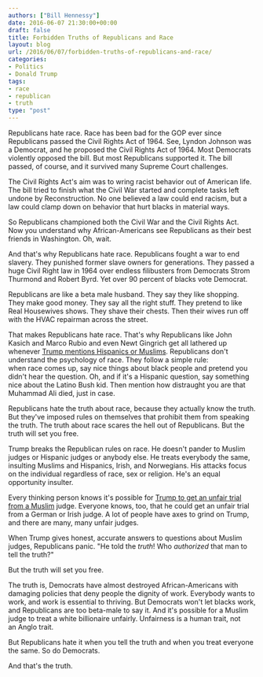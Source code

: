 ```yaml
---
authors: ["Bill Hennessy"]
date: 2016-06-07 21:30:00+00:00
draft: false
title: Forbidden Truths of Republicans and Race
layout: blog
url: /2016/06/07/forbidden-truths-of-republicans-and-race/
categories:
- Politics
- Donald Trump
tags:
- race
- republican
- truth
type: "post"
---
```


Republicans hate race. Race has been bad for the GOP ever since Republicans passed the Civil Rights Act of 1964. See, Lyndon Johnson was a Democrat, and he proposed the Civil Rights Act of 1964. Most Democrats violently opposed the bill. But most Republicans supported it. The bill passed, of course, and it survived many Supreme Court challenges.

The Civil Rights Act's aim was to wring racist behavior out of American life. The bill tried to finish what the Civil War started and complete tasks left undone by Reconstruction. No one believed a law could end racism, but a law could clamp down on behavior that hurt blacks in material ways.

So Republicans championed both the Civil War and the Civil Rights Act. Now you understand why African-Americans see Republicans as their best friends in Washington. Oh, wait.

And that's why Republicans hate race. Republicans fought a war to end slavery. They punished former slave owners for generations. They passed a huge Civil Right law in 1964 over endless filibusters from Democrats Strom Thurmond and Robert Byrd. Yet over 90 percent of blacks vote Democrat.

Republicans are like a beta male husband. They say they like shopping. They make good money. They say all the right stuff. They pretend to like Real Housewives shows. They shave their chests. Then their wives run off with the HVAC repairman across the street.

That makes Republicans hate race. That's why Republicans like John Kasich and Marco Rubio and even Newt Gingrich get all lathered up whenever [Trump mentions Hispanics or Muslims](https://hennessysview.com/2016/06/06/how-to-tell-if-youre-a-racist/). Republicans don't understand the psychology of race. They follow a simple rule: when race comes up, say nice things about black people and pretend you didn't hear the question. Oh, and if it's a Hispanic question, say something nice about the Latino Bush kid. Then mention how distraught you are that Muhammad Ali died, just in case.

Republicans hate the truth about race, because they actually know the truth. But they've imposed rules on themselves that prohibit them from speaking the truth. The truth about race scares the hell out of Republicans. But the truth will set you free.

Trump breaks the Republican rules on race. He doesn't pander to Muslim judges or Hispanic judges or anybody else. He treats everybody the same, insulting Muslims and Hispanics, Irish, and Norwegians. His attacks focus on the individual regardless of race, sex or religion. He's an equal opportunity insulter.

Every thinking person knows it's possible for [Trump to get an unfair trial from a Muslim](https://hennessysview.com/2016/06/06/muslim-judge/) judge. Everyone knows, too, that he could get an unfair trial from a German or Irish judge. A lot of people have axes to grind on Trump, and there are many, many unfair judges.

When Trump gives honest, accurate answers to questions about Muslim judges, Republicans panic. "He told the _truth_! Who _authorized_ that man to tell the truth?"

But the truth will set you free.

The truth is, Democrats have almost destroyed African-Americans with damaging policies that deny people the dignity of work. Everybody wants to work, and work is essential to thriving. But Democrats won't let blacks work, and Republicans are too beta-male to say it. And it's possible for a Muslim judge to treat a white billionaire unfairly. Unfairness is a human trait, not an Anglo trait.

But Republicans hate it when you tell the truth and when you treat everyone the same. So do Democrats.

And that's the truth.
